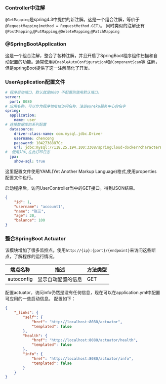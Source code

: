 ### Controller中注解
`@GetMapping`是spring4.3中提供的新注解。这是一个组合注解，等价于`@RequestMapping(method = RequestMethod.GET)`。
同时类似的注解还有`@PostMapping`,`@PutMapping`,`@DeleteMapping`,`@PatchMapping`

### @SpringBootApplication
这是一个组合注解，整合了各种注解，并且开启了SpringBoot程序组件扫描和自动配置的功能。通常使用`@EnableAutoConfiguration`和`@ComponentScan`等
注解，但是springBoot提供了这一注解简化了开发。

### UserApplication配置文件
```yaml
# 程序启动端口，默认就是8080 不配置则使用默认端口。
server:
  port: 8080
# 应用名称，可以作为程序地址栏访问名称，注册eureka服务中心的名字
spring:
  application:
    name: user
# 连接数据库的系列配置
  datasource:
    driver-class-name: com.mysql.jdbc.Driver
    username: chencong
    password: 1042738887Cc
    url: jdbc:mysql://118.25.194.100:3308/springCloud-docker?characterEncoding=utf-8&useSSL=false
#  使用JPA,在此打印日志
  jpa:
    show-sql: true
```
这里配置文件使用YAML(Yet Another Markup Language)格式,使用properties配置文件也行。

启动程序后，访问UserController当中的GET接口。得到JSON结果。
```json
{
    "id": 1,
    "username": "account1",
    "name": "张三",
    "age": 20,
    "balance": 100
}
```

### 整合SpringBoot Actuator
该模块增加了很多监控点，使用`http://{ip}:{port}/{endpoint}`来访问这些断点，了解程序的运行情况。

|端点名称|描述|方法类型|
|---|---|---|
|autoconfig|显示自动配置的信息|GET|

配置actuator，访问info仍然是没有任何信息，现在可以在application.yml中配置可应用的一些启动信息。
配置如下：
```json
{
    "_links": {
        "self": {
            "href": "http://localhost:8080/actuator",
            "templated": false
        },
        "health": {
            "href": "http://localhost:8080/actuator/health",
            "templated": false
        },
        "info": {
            "href": "http://localhost:8080/actuator/info",
            "templated": false
        }
    }
}
```

